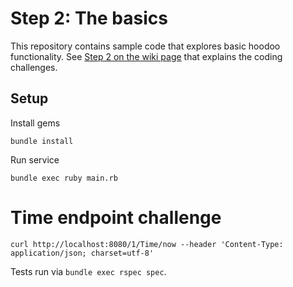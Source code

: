 # Step 2: The basics

This repository contains sample code that explores basic hoodoo functionality. See [Step 2 on the wiki page](https://loyaltynz.atlassian.net/wiki/spaces/FT/pages/1630601431/Hoodoo+sample+app+challenge#Step-2.-Build-a-Hoodoo-service-that-returns-the-current-time) that explains the coding challenges.

## Setup

Install gems

`bundle install`

Run service

`bundle exec ruby main.rb`

# Time endpoint challenge

```
curl http://localhost:8080/1/Time/now --header 'Content-Type: application/json; charset=utf-8'
```

Tests run via `bundle exec rspec spec`.

